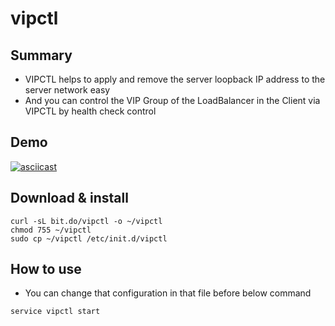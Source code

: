 # vipctl
## Summary
* VIPCTL helps to apply and remove the server loopback IP address to the server network easy
* And you can control the VIP Group of the LoadBalancer in the Client via VIPCTL by health check control

## Demo
[![asciicast](https://asciinema.org/a/f2sauf1embqkkwybnwny23hcf.png)](https://asciinema.org/a/f2sauf1embqkkwybnwny23hcf)

## Download & install 
```
curl -sL bit.do/vipctl -o ~/vipctl     
chmod 755 ~/vipctl                     
sudo cp ~/vipctl /etc/init.d/vipctl
```

## How to use
* You can change that configuration in that file before below command
```
service vipctl start
```
